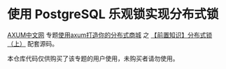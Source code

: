 # 使用 PostgreSQL 乐观锁实现分布式锁

[AXUM中文网](https://axum.rs) 专题[使用axum打造你的分布式商城](https://axum.rs/subject/mall) 之 [【前置知识】分布式锁（上）](https://axum.rs/topic/mall/distributed-lock) 配套源码。

本仓库代码仅供购买了该专题的用户使用，未购买者请勿使用。
